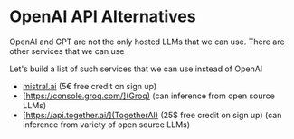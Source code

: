 # OpenAI API Alternatives

OpenAI and GPT are not the only hosted LLMs that we can use. 
There are other services that we can use

Let's build a list of such services that we can use instead of OpenAI


* [mistral.ai](mistral.ai) (5€ free credit on sign up)
* [https://console.groq.com/](Groq) (can inference from open source LLMs)
* [https://api.together.ai/](TogetherAI) (25$ free credit on sign up) (can inference from variety of open source LLMs)
